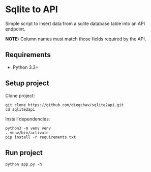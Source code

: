 # Sqlite to API
  
Simple script to insert data from a sqlite database table into an API endpoint.

**NOTE:** Column names must match those fields required by the API.

## Requirements

- Python 3.3+

## Setup project

Clone project:

```
git clone https://github.com/diegchav/sqlite2api.git
cd sqlite2api
```

Install dependencies:

```
python3 -m venv venv
. venv/bin/activate
pip install -r requirements.txt
```

## Run project

```
python app.py -h
```
